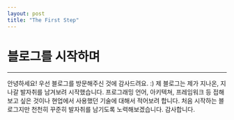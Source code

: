 ```yaml
---
layout: post
title: "The First Step"
---
```


# 블로그를 시작하며

---------------------------------------
안녕하세요!
우선 블로그를 방문해주신 것에 감사드려요. :)
제 블로그는 제가 지나온, 지나갈 발자취를 남겨보려 시작했습니다. 
프로그래밍 언어, 아키텍쳐, 프레임워크 등 접해보고 싶은 것이나 현업에서 사용했던 기술에 대해서 적어보려 합니다. 
처음 시작하는 블로그지만 천천히 꾸준히 발자취를 남기도록 노력해보겠습니다. 
감사합니다.
